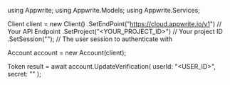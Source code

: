 using Appwrite;
using Appwrite.Models;
using Appwrite.Services;

Client client = new Client()
    .SetEndPoint("https://cloud.appwrite.io/v1") // Your API Endpoint
    .SetProject("<YOUR_PROJECT_ID>") // Your project ID
    .SetSession(""); // The user session to authenticate with

Account account = new Account(client);

Token result = await account.UpdateVerification(
    userId: "<USER_ID>",
    secret: "<SECRET>"
);